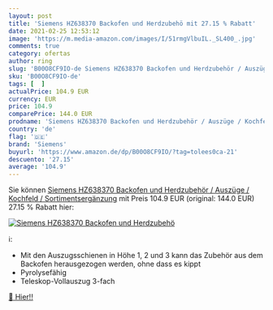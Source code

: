 ```yaml
---
layout: post
title: 'Siemens HZ638370 Backofen und Herdzubehö mit 27.15 % Rabatt'
date: 2021-02-25 12:53:12
image: 'https://m.media-amazon.com/images/I/51rmgVlbuIL._SL400_.jpg'
comments: true
category: ofertas
author: ring
slug: 'B00O8CF9IO-de Siemens HZ638370 Backofen und Herdzubehör / Auszüge /...'
sku: 'B00O8CF9IO-de'
tags: [  ]
actualPrice: 104.9 EUR
currency: EUR
price: 104.9
comparePrice: 144.0 EUR
prodname: 'Siemens HZ638370 Backofen und Herdzubehör / Auszüge / Kochfeld / Sortimentsergänzung'
country: 'de'
flag: '🇩🇪'
brand: 'Siemens'
buyurl: 'https://www.amazon.de/dp/B00O8CF9IO/?tag=tolees0ca-21'
descuento: '27.15'
average: '104.9'
---
```


Sie können [Siemens HZ638370 Backofen und Herdzubehör / Auszüge / Kochfeld / Sortimentsergänzung](https://www.amazon.de/dp/B00O8CF9IO/?tag=tolees0ca-21) mit Preis 104.9 EUR (original: 144.0 EUR) 27.15 % Rabatt hier:

[![Siemens HZ638370 Backofen und Herdzubehö](https://m.media-amazon.com/images/I/51rmgVlbuIL._SL400_.jpg)](https://www.amazon.de/dp/B00O8CF9IO/?tag=tolees0ca-21)

ℹ️:

- Mit den Auszugsschienen in Höhe 1, 2 und 3 kann das Zubehör aus dem Backofen herausgezogen werden, ohne dass es kippt
- Pyrolysefähig
- Teleskop-Vollauszug 3-fach

[🛒 Hier!!](https://www.amazon.de/dp/B00O8CF9IO/?tag=tolees0ca-21)

